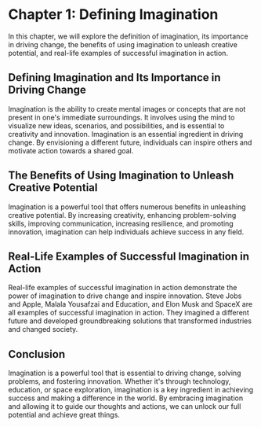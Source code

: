 Chapter 1: Defining Imagination
===============================

In this chapter, we will explore the definition of imagination, its importance in driving change, the benefits of using imagination to unleash creative potential, and real-life examples of successful imagination in action.

Defining Imagination and Its Importance in Driving Change
---------------------------------------------------------

Imagination is the ability to create mental images or concepts that are not present in one's immediate surroundings. It involves using the mind to visualize new ideas, scenarios, and possibilities, and is essential to creativity and innovation. Imagination is an essential ingredient in driving change. By envisioning a different future, individuals can inspire others and motivate action towards a shared goal.

The Benefits of Using Imagination to Unleash Creative Potential
---------------------------------------------------------------

Imagination is a powerful tool that offers numerous benefits in unleashing creative potential. By increasing creativity, enhancing problem-solving skills, improving communication, increasing resilience, and promoting innovation, imagination can help individuals achieve success in any field.

Real-Life Examples of Successful Imagination in Action
------------------------------------------------------

Real-life examples of successful imagination in action demonstrate the power of imagination to drive change and inspire innovation. Steve Jobs and Apple, Malala Yousafzai and Education, and Elon Musk and SpaceX are all examples of successful imagination in action. They imagined a different future and developed groundbreaking solutions that transformed industries and changed society.

Conclusion
----------

Imagination is a powerful tool that is essential to driving change, solving problems, and fostering innovation. Whether it's through technology, education, or space exploration, imagination is a key ingredient in achieving success and making a difference in the world. By embracing imagination and allowing it to guide our thoughts and actions, we can unlock our full potential and achieve great things.
